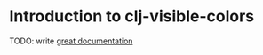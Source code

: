 # Introduction to clj-visible-colors

TODO: write [great documentation](http://jacobian.org/writing/great-documentation/what-to-write/)
